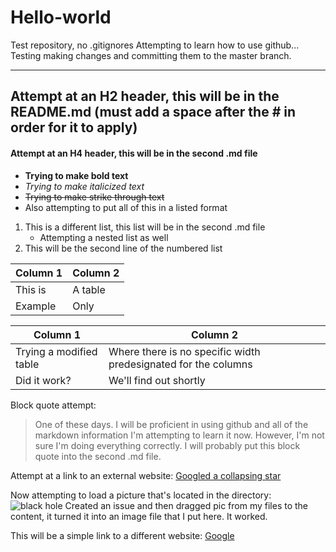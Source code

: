 # Hello-world
Test repository, no .gitignores
Attempting to learn how to use github... Testing making changes and committing them to the master branch.

***

## Attempt at an H2 header, this will be in the README.md (must add a space after the # in order for it to apply)
#### Attempt at an H4 header, this will be in the second .md file
- **Trying to make bold text**
- *Trying to make italicized text*
- ~~Trying to make strike through text~~
- Also attempting to put all of this in a listed format
1. This is a different list, this list will be in the second .md file
   - Attempting a nested list as well
2. This will be the second line of the numbered list

| Column 1 | Column 2 |
|----------|----------|
| This is  | A table  |
| Example  | Only     |

| Column 1 | Column 2 |
| --- | --- |
| Trying a modified table | Where there is no specific width predesignated for the columns
| Did it work? | We'll find out shortly |

Block quote attempt:
>One of these days.
>I will be proficient in using github and all of the markdown information
>I'm attempting to learn it now.
>However, I'm not sure I'm doing everything correctly.
>I will probably put this block quote into the second .md file.

Attempt at a link to an external website:
[Googled a collapsing star](https://www.google.com/search?tbm=isch&sa=1&ei=HqeIW5DBJ4XejwS6wJiIDA&btnG=Search&q=collapsing+star#imgrc=YxW-u_DKqZGF9M:)


Now attempting to load a picture that's located in the directory:
![black hole](https://user-images.githubusercontent.com/32752247/44890671-e74b0b80-aca0-11e8-870d-5dbfdfd655d0.jpg)
Created an issue and then dragged pic from my files to the content, it turned it into an image file that I put here. It worked.

This will be a simple link to a different website:
[Google](https://google.com)
